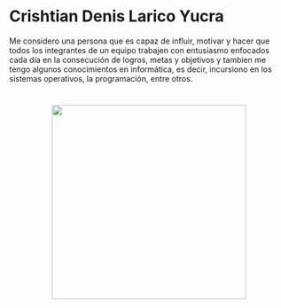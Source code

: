 # Crishtian Denis Larico Yucra</h1> </center> 
Me considero una persona que es capaz de influir, motivar y hacer que todos los integrantes de un equipo trabajen con entusiasmo  enfocados cada día en la consecución de logros, metas y objetivos y tambien me tengo algunos conocimientos en informática, es decir,   incursiono en los sistemas operativos, la programación, entre  otros.</h1> </center> 

<center> <h1> </h1> </center> 
<center><img src="https://cdn.create.vista.com/api/media/small/346455098/stock-vector-initial-gold-silver-color-letter" width="350" height="350"></center>



